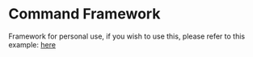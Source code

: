 # Command Framework

Framework for personal use, if you wish to use this, please refer to this example:
<a href='https://github.com/skipdevelopment/command-example'>here</a>
